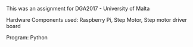 This was an assignment for DGA2017 - University of Malta

Hardware Components used:
  Raspberry Pi,
  Step Motor,
  Step motor driver board
  
  Program:
    Python
  
